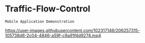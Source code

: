 # Traffic-Flow-Control

`Mobile Application Demonstration`



https://user-images.githubusercontent.com/102317146/206257315-105738d6-2c04-4846-a59f-c9a91f4d9274.mp4


